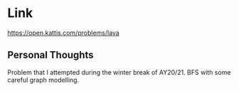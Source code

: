 # Link

https://open.kattis.com/problems/lava

## Personal Thoughts

Problem that I attempted during the winter break of AY20/21. BFS with some careful graph modelling.

